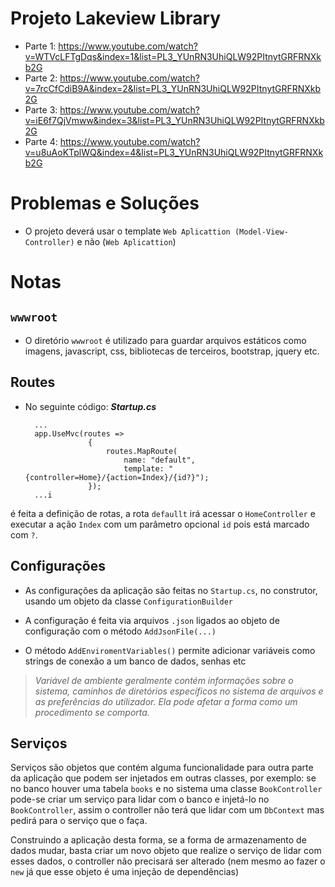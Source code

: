# Projeto Lakeview Library
* Parte 1: https://www.youtube.com/watch?v=WTVcLFTgDqs&index=1&list=PL3_YUnRN3UhiQLW92PItnytGRFRNXkb2G
* Parte 2: https://www.youtube.com/watch?v=7rcCfCdiB9A&index=2&list=PL3_YUnRN3UhiQLW92PItnytGRFRNXkb2G
* Parte 3: https://www.youtube.com/watch?v=iE6f7QjVmww&index=3&list=PL3_YUnRN3UhiQLW92PItnytGRFRNXkb2G
* Parte 4: https://www.youtube.com/watch?v=u8uAoKTplWQ&index=4&list=PL3_YUnRN3UhiQLW92PItnytGRFRNXkb2G

# Problemas e Soluções
* O projeto deverá usar o template `Web Aplicattion (Model-View-Controller)` e não (`Web Aplicattion`)

# Notas
## `wwwroot`
* O diretório `wwwroot` é utilizado para guardar arquivos estáticos como imagens, javascript, css, bibliotecas de terceiros, bootstrap, jquery etc.

## Routes
* No seguinte código:
***Startup.cs***

		...
		app.UseMvc(routes =>
		            {
		                routes.MapRoute(
		                    name: "default",
		                    template: "{controller=Home}/{action=Index}/{id?}");
		            });
		...i

é feita a definição de rotas, a rota `defaullt` irá acessar o `HomeController` e executar a ação `Index` com um parâmetro opcional `id` pois está marcado com `?`.


## Configurações
* As configurações da aplicação são feitas no `Startup.cs`, no construtor, usando um objeto da classe `ConfigurationBuilder` 

* A configuração é feita via arquivos `.json` ligados ao objeto de configuração com o método `AddJsonFile(...)`

* O método `AddEnviromentVariables()`   permite adicionar variáveis como strings de conexão a um banco de dados, senhas etc

> *Variável de ambiente geralmente contém informações sobre o sistema, caminhos de diretórios específicos no sistema de arquivos e as preferências do utilizador. Ela pode afetar a forma como um procedimento se comporta.*
> 
## Serviços
Serviços são objetos que contém alguma funcionalidade para outra parte da aplicação que podem ser injetados em outras classes, por exemplo:
se no banco houver uma tabela `books` e no sistema uma classe `BookController` pode-se criar um serviço para lidar com o banco e injetá-lo no `BookController`,  assim o controller não terá que lidar com um `DbContext` mas pedirá para o serviço que o faça.

Construindo a aplicação desta forma, se a forma de armazenamento de dados mudar, basta criar um novo objeto que realize o serviço de lidar com esses dados, o controller não precisará ser alterado (nem mesmo ao fazer o `new` já que esse objeto é uma injeção de dependências)